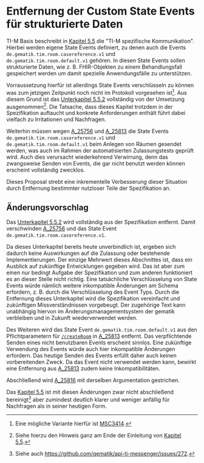 # Entfernung der Custom State Events für strukturierte Daten

TI-M Basis beschreibt in [Kapitel 5.5] die "TI-M spezifische Kommunikation".
Hierbei werden eigene State Events definiert, zu denen auch die Events
`de.gematik.tim.room.casereference.v1` und `de.gematik.tim.room.default.v1`
gehören. In diesen State Events sollen strukturierte Daten, wie z. B.
FHIR-Objekten zu einem Behandlungsfall gespeichert werden um damit spezielle
Anwendungsfälle zu unterstützen.

Vorraussetzung hierfür ist allerdings State Events verschlüsseln zu können was
zum jetzigen Zeitpunkt noch nicht im Protokoll vorgesehen ist[^1]. Aus diesem
Grund ist das [Unterkapitel 5.5.2] vollständig von der Umsetzung
ausgenommen[^2]. Die Tatsache, dass dieses Kapitel trotzdem in der Spezifikation
auftaucht und konkrete Anforderungen enthält führt dabei vielfach zu
Irritationen und Nachfragen.

Weiterhin müssen wegen [A_25756] und [A_25813] die State Events
`de.gematik.tim.room.casereference.v1` und `de.gematik.tim.room.default.v1` beim
Anlegen von Räumen gesendet werden, was auch im Rahmen der automatisierten
Zulassungstests geprüft wird. Auch dies verursacht wiederkehrend Verwirrung,
denn das zwangsweise Senden von Events, die gar nicht benutzt werden können
erscheint vollständig zwecklos.

Dieses Proposal strebt eine inkrementelle Verbesserung dieser Situation durch
Entfernung bestimmter nutzloser Teile der Spezifikation an.

## Änderungsvorschlag

Das [Unterkapitel 5.5.2] wird vollständig aus der Spezifikation entfernt. Damit
verschwinden [A_25756] und das State Event
`de.gematik.tim.room.casereference.v1`.

Da dieses Unterkapitel bereits heute unverbindlich ist, ergeben sich dadurch
keine Auswirkungen auf die Zulassung oder bestehende Implementierungen. Der
einzige Mehrwert dieses Abschnittes ist, dass ein Ausblick auf zukünftige
Entwicklungen gegeben wird. Das ist aber zum einen nur bedingt Aufgabe der
Spezifikation und zum anderen funktioniert es an dieser Stelle nicht richtig.
Eine tatsächliche Verschlüsselung von State Events würde nämlich weitere
inkompatible Änderungen am Schema erfordern, z. B. durch die Verschlüsselung des
Event Typs. Durch die Entfernung dieses Unterkapitel wird die Spezifikation
vereinfacht und zukünftigen Missverständnissen vorgebeugt. Der zugehörige Text
kann unabhängig hiervon im Änderungsmanagementsystem der gematik verbleiben und
in Zukunft wiederverwendet werden.

Des Weiteren wird das State Event `de.gematik.tim.room.default.v1` aus den
Pflichtparametern für [`/createRoom`] in [A_25813] entfernt. Das verpflichtende
Senden eines nicht benutzbaren Events erscheint sinnlos. Eine zukünftige
Verwendung des Events würde auch hier inkompatible Änderungen erfordern. Das
heutige Senden des Events erfüllt daher auch keinen vorbereitenden Zweck. Da das
Event nicht verwendet werden kann, bewirkt eine Entfernung aus [A_25813] zudem
keine Inkompatibilitäten.

Abschließend wird [A_25816] mit derselben Argumentation gestrichen.

Das [Kapitel 5.5] ist mit diesen Änderungen zwar nicht abschließend
bereinigt[^3] aber zumindest deutlich klarer und weniger anfällig für Nachfragen
als in seiner heutigen Form.

[^1]: Eine mögliche Variante hierfür ist [MSC3414].

[^2]: Siehe hierzu den Hinweis ganz am Ende der Einleitung von [Kapitel 5.5].

[^3]: Siehe auch <https://github.com/gematik/api-ti-messenger/issues/272>.

  [Kapitel 5.5]: https://gemspec.gematik.de/docs/gemSpec/gemSpec_TI-M_Basis/gemSpec_TI-M_Basis_V1.1.1/#5.5
  [Unterkapitel 5.5.2]: https://gemspec.gematik.de/docs/gemSpec/gemSpec_TI-M_Basis/gemSpec_TI-M_Basis_V1.1.1/#5.5.2
  [A_25756]: https://gemspec.gematik.de/docs/gemSpec/gemSpec_TI-M_Basis/gemSpec_TI-M_Basis_V1.1.1/#A_25756-01
  [A_25813]: https://gemspec.gematik.de/docs/gemSpec/gemSpec_TI-M_Basis/gemSpec_TI-M_Basis_V1.1.1/#A_25813-01
  [`/createRoom`]: https://spec.matrix.org/v1.13/client-server-api/#post_matrixclientv3createroom
  [A_25816]: https://gemspec.gematik.de/docs/gemSpec/gemSpec_TI-M_Basis/gemSpec_TI-M_Basis_V1.1.1/#A_25816
  [MSC3414]: https://github.com/matrix-org/matrix-spec-proposals/pull/3414
